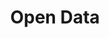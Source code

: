 ---
# This topic lives at
# https://digital.gov/topics/open-data

# Topic Title
title: "Open Data"

# description — keep it short and clear
summary: ""

# Weight
weight: 1

# For more information on managing topics,
# see https://github.com/GSA/digitalgov.gov/wiki/topics
---